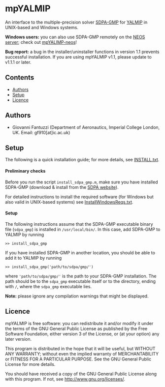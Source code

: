 # mpYALMIP

An interface to the multiple-precision solver [SDPA-GMP](http://sdpa.sourceforge.net/download.html) 
for [YALMIP](http://users.isy.liu.se/johanl/yalmip/) in UNIX-based and Windows systems.

**Windows users:** you can also use SDPA-GMP remotely on the [NEOS server](https://neos-server.org/neos/); check out [mpYALIMP-neos](https://github.com/htadashi/mpYALMIP-neos)!

**Bug report:** a bug in the installer/uninstaller functions in version 1.1 prevents successful installation. If you are using mpYALMIP v1.1, please update to v1.1.1 or later.

## Contents
- [Authors](#Authors)
- [Setup](#Setup)
- [Licence](#Licence)

## Authors<a name="Authors"></a>
- Giovanni Fantuzzi (Department of Aeronautics, Imperial College London, UK. Email: gf910[at]ic.ac.uk)

## Setup<a name="Setup"></a>

The following is a quick installation guide; for more details, see [INSTALL.txt](https://github.com/giofantuzzi/mpYALMIP/blob/master/INSTALL.txt).

#### Preliminary checks

Before you run the script `install_sdpa_gmp.m`, make sure you have installed SDPA-GMP (download & install from the [SDPA website](http://sdpa.sourceforge.net/download.html)).

For detailed instructions to install the required software (for Windows but also valid in UNIX-based systems) see [InstallWindowsReqs.txt](https://github.com/giofantuzzi/mpYALMIP/blob/master/InstallWindowsReqs.txt).


#### Setup

The following instructions assume that the SDPA-GMP executable binary file 
(`sdpa_gmp`) is installed in `/usr/local/bin/`. 
In this case, add SDPA-GMP to YALMIP by running

    >> install_sdpa_gmp 

If you have installed SDPA-GMP in another location, you should be able to add it
to YALMIP by running

    >> install_sdpa_gmp('path/to/sdpa/gmp/')

where `'path/to/sdpa/gmp/'` is the path to your SDPA-GMP installation. The path should be to the `sdpa_gmp` executable itself or to the
directory, ending with `/`, where the `sdpa_gmp` executable lies.

**Note:** please ignore any compilation warnings that might be displayed.


## Licence<a name="Licence"></a>
mpYALMIP is free software: you can redistribute it and/or modify
it under the terms of the GNU General Public License as published by
the Free Software Foundation, either version 3 of the License, or
(at your option) any later version.
 
This program is distributed in the hope that it will be useful,
but WITHOUT ANY WARRANTY; without even the implied warranty of
MERCHANTABILITY or FITNESS FOR A PARTICULAR PURPOSE.  See the
GNU General Public License for more details.
 
You should have received a copy of the GNU General Public License
along with this program.  If not, see <http://www.gnu.org/licenses/>.

